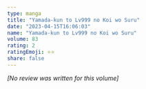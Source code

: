 ```yaml
---
type: manga
title: "Yamada-kun to Lv999 no Koi wo Suru"
date: "2023-04-15T16:06:03"
name: "Yamada-kun to Lv999 no Koi wo Suru"
volume: 83
rating: 2
ratingEmoji: ⭐️⭐️
share: false
---
```


*[No review was written for this volume]*
